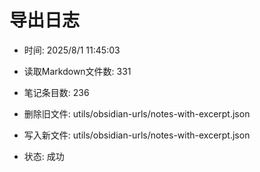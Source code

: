# 导出日志
- 时间: 2025/8/1 11:45:03

- 读取Markdown文件数: 331
- 笔记条目数: 236
- 删除旧文件: utils/obsidian-urls/notes-with-excerpt.json
- 写入新文件: utils/obsidian-urls/notes-with-excerpt.json
- 状态: 成功
